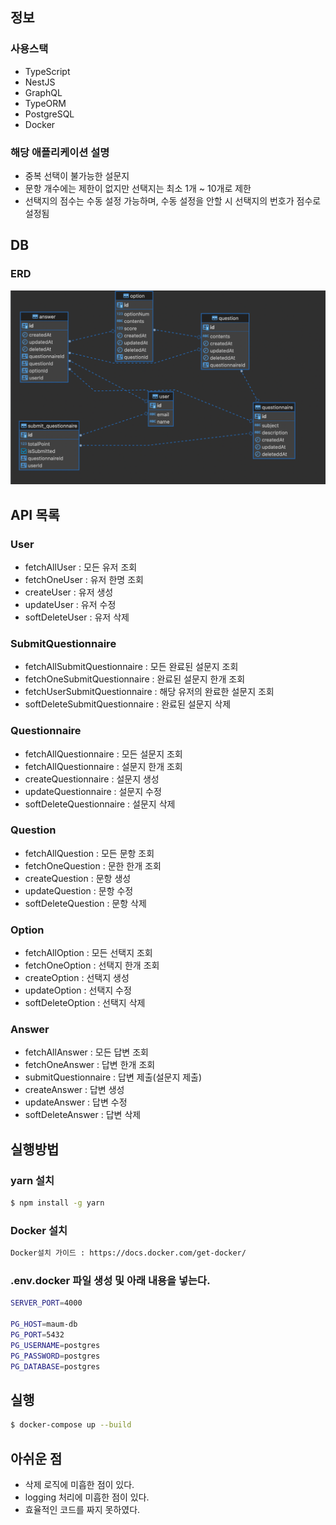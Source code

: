 ## 정보

### 사용스택

- TypeScript
- NestJS
- GraphQL
- TypeORM
- PostgreSQL
- Docker

### 해당 애플리케이션 설명

- 중복 선택이 불가능한 설문지
- 문항 개수에는 제한이 없지만 선택지는 최소 1개 ~ 10개로 제한
- 선택지의 점수는 수동 설정 가능하며, 수동 설정을 안할 시 선택지의 번호가 점수로 설정됨

## DB

### ERD

![alt text](./img/erd.png)

## API 목록

### User

- fetchAllUser : 모든 유저 조회
- fetchOneUser : 유저 한명 조회
- createUser : 유저 생성
- updateUser : 유저 수정
- softDeleteUser : 유저 삭제

### SubmitQuestionnaire

- fetchAllSubmitQuestionnaire : 모든 완료된 설문지 조회
- fetchOneSubmitQuestionnaire : 완료된 설문지 한개 조회
- fetchUserSubmitQuestionnaire : 해당 유저의 완료한 설문지 조회
- softDeleteSubmitQuestionnaire : 완료된 설문지 삭제

### Questionnaire

- fetchAllQuestionnaire : 모든 설문지 조회
- fetchAllQuestionnaire : 설문지 한개 조회
- createQuestionnaire : 설문지 생성
- updateQuestionnaire : 설문지 수정
- softDeleteQuestionnaire : 설문지 삭제

### Question

- fetchAllQuestion : 모든 문항 조회
- fetchOneQuestion : 문한 한개 조회
- createQuestion : 문항 생성
- updateQuestion : 문항 수정
- softDeleteQuestion : 문항 삭제

### Option

- fetchAllOption : 모든 선택지 조회
- fetchOneOption : 선택지 한개 조회
- createOption : 선택지 생성
- updateOption : 선택지 수정
- softDeleteOption : 선택지 삭제

### Answer

- fetchAllAnswer : 모든 답변 조회
- fetchOneAnswer : 답변 한개 조회
- submitQuestionnaire : 답변 제출(설문지 제출)
- createAnswer : 답변 생성
- updateAnswer : 답변 수정
- softDeleteAnswer : 답변 삭제

## 실행방법

### yarn 설치

```bash
$ npm install -g yarn
```

### Docker 설치

```bash
Docker설치 가이드 : https://docs.docker.com/get-docker/
```

### .env.docker 파일 생성 및 아래 내용을 넣는다.

```bash
SERVER_PORT=4000

PG_HOST=maum-db
PG_PORT=5432
PG_USERNAME=postgres
PG_PASSWORD=postgres
PG_DATABASE=postgres
```

## 실행

```bash
$ docker-compose up --build
```

## 아쉬운 점
- 삭제 로직에 미흡한 점이 있다.
- logging 처리에 미흡한 점이 있다.
- 효율적인 코드를 짜지 못하였다.
